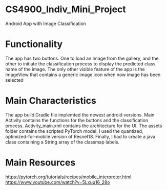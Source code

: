 # CS4900_Indiv_Mini_Project
Android App with Image Classification
# Functionality
The app has two buttons. One to load an Image from the gallery, and the other to initiate the classification process to display the predicted class name of the image. The only other visible feature of the app is the ImageView that contains a generic image icon when now image has been selected
# Main Characteristics
The app build.Gradle file implemted the newest android versions. Main Activity contains the functions for the buttons and the classification process. Activity_main.xml contains the architecture for the UI. The assets folder contains the scripted PyTorch model. I used the quantized, optimized-for-mobile version of Resnet18. Finally, I had to create a java class containing a String array of the classmap labels.
# Main Resources
https://pytorch.org/tutorials/recipes/mobile_interpreter.html
https://www.youtube.com/watch?v=5Lxuu16_28o
